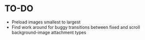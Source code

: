 # TO-DO

- Preload images smallest to largest
- Find work around for buggy transitions between fixed and scroll background-image attachment types
